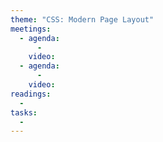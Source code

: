 ```yaml
---
theme: "CSS: Modern Page Layout"
meetings:
  - agenda:
      -
    video:
  - agenda:
      -
    video:
readings:
  -
tasks:
  -
---
```

